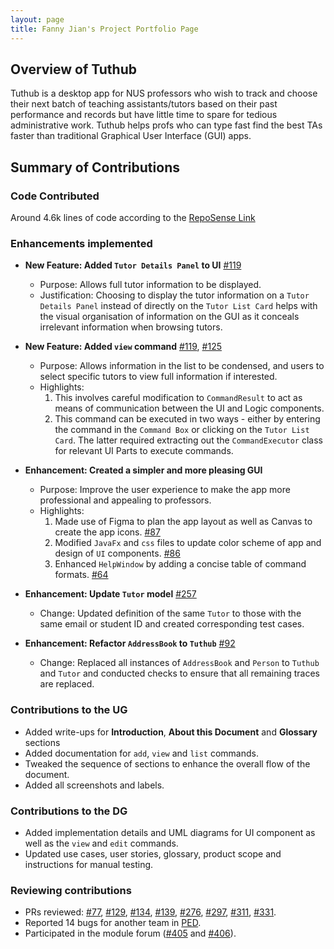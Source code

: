 ```yaml
---
layout: page
title: Fanny Jian's Project Portfolio Page
---
```

## Overview of Tuthub
Tuthub is a desktop app for NUS professors who wish to track and choose their next batch of teaching assistants/tutors based on their past performance and records but have little time to spare for tedious administrative work. Tuthub helps profs who can type fast find the best TAs faster than traditional Graphical User Interface (GUI) apps.

## Summary of Contributions
### Code Contributed
Around 4.6k lines of code according to the [RepoSense Link](https://nus-cs2103-ay2223s1.github.io/tp-dashboard/?search=fannyjian&breakdown=true)

### Enhancements implemented
- **New Feature: Added `Tutor Details Panel` to UI** [#119](https://github.com/AY2223S1-CS2103T-T15-3/tp/pull/119)
  - Purpose: Allows full tutor information to be displayed.
  - Justification: Choosing to display the tutor information on a `Tutor Details Panel` instead of directly on the `Tutor List Card` helps with the visual organisation of information on the GUI as it conceals irrelevant information when browsing tutors.

- **New Feature: Added `view` command** [#119](https://github.com/AY2223S1-CS2103T-T15-3/tp/pull/119), [#125](https://github.com/AY2223S1-CS2103T-T15-3/tp/pull/125)
  - Purpose: Allows information in the list to be condensed, and users to select specific tutors to view full information if interested.
  - Highlights: 
    1. This involves careful modification to `CommandResult` to act as means of communication between the UI and Logic components.
    2. This command can be executed in two ways - either by entering the command in the `Command Box` or clicking on the `Tutor List Card`. The latter required extracting out the `CommandExecutor` class for relevant UI Parts to execute commands.

- **Enhancement: Created a simpler and more pleasing GUI** 
  - Purpose: Improve the user experience to make the app more professional and appealing to professors.
  - Highlights: 
    1. Made use of Figma to plan the app layout as well as Canvas to create the app icons. [#87](https://github.com/AY2223S1-CS2103T-T15-3/tp/pull/87)
    2. Modified `JavaFx` and `css` files to update color scheme of app and design of `UI` components. [#86](https://github.com/AY2223S1-CS2103T-T15-3/tp/pull/86) 
    3. Enhanced `HelpWindow` by adding a concise table of command formats. [#64](https://github.com/AY2223S1-CS2103T-T15-3/tp/pull/64)

- **Enhancement: Update `Tutor` model** [#257](https://github.com/AY2223S1-CS2103T-T15-3/tp/pull/257)
  - Change: Updated definition of the same `Tutor` to those with the same email or student ID and created corresponding test cases.

- **Enhancement: Refactor `AddressBook` to `Tuthub`** [#92](https://github.com/AY2223S1-CS2103T-T15-3/tp/pull/92)
  - Change: Replaced all instances of `AddressBook` and `Person` to `Tuthub` and `Tutor` and conducted checks to ensure that all remaining traces are replaced.

### Contributions to the UG
- Added write-ups for **Introduction**, **About this Document** and **Glossary** sections
- Added documentation for `add`, `view` and `list` commands.
- Tweaked the sequence of sections to enhance the overall flow of the document.
- Added all screenshots and labels.

### Contributions to the DG
- Added implementation details and UML diagrams for UI component as well as the `view` and `edit` commands.
- Updated use cases, user stories, glossary, product scope and instructions for manual testing.

### Reviewing contributions
- PRs reviewed: [#77](https://github.com/AY2223S1-CS2103T-T15-3/tp/pull/77), [#129](https://github.com/AY2223S1-CS2103T-T15-3/tp/pull/129), [#134](https://github.com/AY2223S1-CS2103T-T15-3/tp/pull/134), [#139](https://github.com/AY2223S1-CS2103T-T15-3/tp/pull/139), [#276](https://github.com/AY2223S1-CS2103T-T15-3/tp/pull/276), [#297](https://github.com/AY2223S1-CS2103T-T15-3/tp/pull/297), [#311](https://github.com/AY2223S1-CS2103T-T15-3/tp/pull/311), [#331](https://github.com/AY2223S1-CS2103T-T15-3/tp/pull/331).
- Reported 14 bugs for another team in [PED](https://github.com/fannyjian/ped).
- Participated in the module forum ([#405](https://github.com/nus-cs2103-AY2223S1/forum/issues/405) and [#406](https://github.com/nus-cs2103-AY2223S1/forum/issues/406)).
